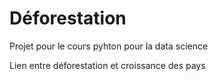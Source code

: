 # Déforestation

Projet pour le cours pyhton pour la data science

Lien entre déforestation et croissance des pays
